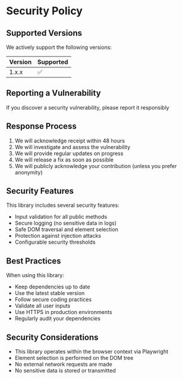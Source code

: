 # Security Policy

## Supported Versions

We actively support the following versions:

| Version | Supported          |
| ------- | ------------------ |
| 1.x.x   | :white_check_mark: |

## Reporting a Vulnerability

If you discover a security vulnerability, please report it responsibly

## Response Process

1. We will acknowledge receipt within 48 hours
2. We will investigate and assess the vulnerability
3. We will provide regular updates on progress
4. We will release a fix as soon as possible
5. We will publicly acknowledge your contribution (unless you prefer anonymity)

## Security Features

This library includes several security features:

- Input validation for all public methods
- Secure logging (no sensitive data in logs)
- Safe DOM traversal and element selection
- Protection against injection attacks
- Configurable security thresholds

## Best Practices

When using this library:

- Keep dependencies up to date
- Use the latest stable version
- Follow secure coding practices
- Validate all user inputs
- Use HTTPS in production environments
- Regularly audit your dependencies

## Security Considerations

- This library operates within the browser context via Playwright
- Element selection is performed on the DOM tree
- No external network requests are made
- No sensitive data is stored or transmitted
